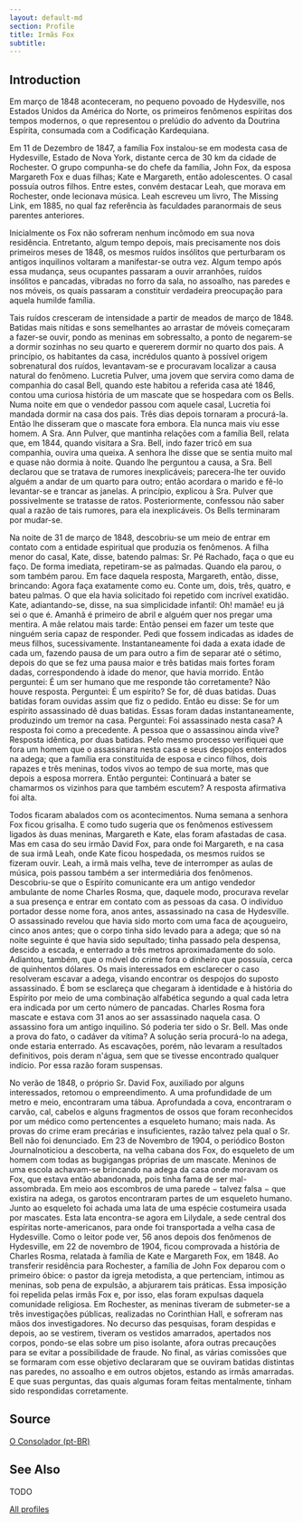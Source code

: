 ```yaml
---
layout: default-md
section: Profile
title: Irmãs Fox
subtitle: 
---
```


## Introduction
Em março de 1848 aconteceram, no pequeno povoado de Hydesville, nos Estados Unidos da América do Norte, os primeiros fenômenos espíritas dos tempos modernos, o que representou o prelúdio do advento da Doutrina Espírita, consumada com a Codificação Kardequiana.

Em 11 de Dezembro de 1847, a família Fox instalou-se em modesta casa de Hydesville, Estado de Nova York, distante cerca de 30 km da cidade de Rochester. O grupo compunha-se do chefe da família,  John Fox, da esposa Margareth Fox e duas filhas; Kate e Margareth, então adolescentes. O casal possuía outros filhos. Entre estes, convém destacar Leah, que morava em Rochester, onde lecionava música. Leah escreveu um livro, The Missing Link, em 1885, no qual faz referência às faculdades paranormais de seus parentes anteriores.

Inicialmente os Fox não sofreram nenhum incômodo em sua nova residência. Entretanto, algum tempo depois, mais precisamente nos dois primeiros meses de 1848, os mesmos ruídos insólitos que perturbaram os antigos inquilinos voltaram a manifestar-se outra vez. Algum tempo após essa mudança, seus ocupantes passaram a ouvir arranhões, ruídos insólitos e pancadas, vibradas no forro da sala, no assoalho, nas paredes e nos móveis, os quais passaram a constituir verdadeira preocupação para aquela humilde família.

Tais ruídos cresceram de intensidade a partir de meados de março de 1848. Batidas mais nítidas e sons semelhantes ao arrastar de móveis começaram a fazer-se ouvir, pondo as meninas em sobressalto, a ponto de negarem-se a dormir sozinhas no seu quarto e quererem dormir no quarto dos pais. A princípio, os habitantes da casa, incrédulos quanto à possível origem sobrenatural dos ruídos, levantavam-se e procuravam localizar a causa natural do fenômeno. Lucretia Pulver, uma jovem que servira como dama de companhia do casal Bell, quando este habitou a referida casa até 1846, contou uma curiosa história de um mascate que se hospedara com os Bells. Numa noite em que o vendedor passou com aquele casal, Lucretia foi mandada dormir na casa dos pais. Três dias depois tornaram a procurá-la. Então lhe disseram que o mascate fora embora. Ela nunca mais viu esse homem. A Sra. Ann Pulver, que mantinha relações com a família Bell, relata que, em 1844, quando visitara a Sra. Bell, indo fazer tricô em sua companhia, ouvira uma queixa. A senhora lhe disse que se sentia muito mal e quase não dormia à noite. Quando lhe perguntou a causa, a Sra. Bell declarou que se tratava de rumores inexplicáveis; parecera-lhe ter ouvido alguém a andar de um quarto para outro; então acordara o marido e fê-lo levantar-se e trancar as janelas. A princípio, explicou à Sra. Pulver que possivelmente se tratasse de ratos. Posteriormente, confessou não saber qual a razão de tais rumores, para ela inexplicáveis. Os Bells terminaram por mudar-se.

Na noite de 31 de março de 1848, descobriu-se um meio de entrar em contato com a entidade espiritual que produzia os fenômenos. A filha menor do casal, Kate, disse, batendo palmas: Sr. Pé Rachado,  faça o que eu faço. De forma imediata, repetiram-se as palmadas. Quando ela parou, o som também parou. Em face daquela resposta, Margareth, então, disse, brincando: Agora faça exatamente como eu. Conte um, dois, três, quatro, e bateu palmas. O que ela havia solicitado foi repetido com incrível exatidão. Kate, adiantando-se, disse, na sua simplicidade infantil: Oh! mamãe! eu já sei o que é. Amanhã é primeiro de abril e alguém quer nos pregar uma mentira.  A mãe relatou mais tarde: Então pensei em fazer um teste que ninguém seria capaz de responder. Pedi que fossem indicadas as idades de meus filhos, sucessivamente. Instantaneamente foi dada a exata idade de cada um, fazendo pausa de um para outro a fim de separar até o sétimo, depois do que se fez uma pausa maior e três batidas mais fortes foram dadas, correspondendo à idade do menor, que havia morrido. Então perguntei: É um ser humano que me responde tão corretamente? Não houve resposta. Perguntei: É um espírito? Se for, dê duas batidas. Duas batidas foram ouvidas assim que fiz o pedido. Então eu disse: Se for um espírito assassinado dê duas batidas. Essas foram dadas instantaneamente, produzindo um tremor na casa. Perguntei: Foi assassinado nesta casa? A resposta foi como a precedente. A pessoa que o assassinou ainda vive? Resposta idêntica, por duas batidas. Pelo mesmo processo verifiquei que fora um homem que o assassinara nesta casa e seus despojos enterrados na adega; que a família era constituída de esposa e cinco filhos, dois rapazes e três meninas, todos vivos ao tempo de sua morte, mas que depois a esposa morrera. Então perguntei: Continuará a bater se chamarmos os vizinhos para que também escutem? A resposta afirmativa foi alta.

Todos ficaram abalados com os acontecimentos. Numa semana a senhora Fox ficou grisalha. E como tudo sugeria que os fenômenos estivessem ligados às duas meninas, Margareth e Kate, elas foram afastadas de casa. Mas em casa do seu irmão David Fox, para onde foi Margareth, e na casa de sua irmã Leah, onde Kate ficou hospedada, os mesmos ruídos se fizeram ouvir. Leah, a irmã mais velha, teve de interromper as aulas de música, pois passou também a ser intermediária dos fenômenos. Descobriu-se que o Espírito comunicante era um antigo vendedor ambulante de nome Charles Rosma, que, daquele modo, procurava revelar a sua presença e entrar em contato com as pessoas da casa. O indivíduo portador desse nome fora, anos antes, assassinado na casa de Hydesville. O assassinado revelou que havia sido morto com uma faca de açougueiro, cinco anos antes; que o corpo tinha sido levado para a adega; que só na noite seguinte é que havia sido sepultado; tinha passado pela despensa, descido a escada, e enterrado a três metros aproximadamente do solo. Adiantou, também, que o móvel do crime fora o dinheiro que possuía, cerca de quinhentos dólares. Os mais interessados em esclarecer o caso resolveram escavar a adega, visando encontrar os despojos do suposto assassinado. É bom se esclareça que chegaram à identidade e à história do Espírito por meio de uma combinação alfabética segundo a qual cada letra era indicada por um certo número de pancadas. Charles Rosma fora mascate e estava com 31 anos ao ser assassinado naquela casa. O assassino fora um antigo inquilino. Só poderia ter sido o Sr. Bell. Mas onde a prova do fato, o cadáver da vítima? A solução seria procurá-lo na adega, onde estaria enterrado. As escavações, porém, não levaram a resultados definitivos, pois deram n'água, sem que se tivesse encontrado qualquer indício. Por essa razão foram suspensas.

No verão de 1848, o próprio Sr. David Fox, auxiliado por alguns interessados, retomou o empreendimento. A uma profundidade de um metro e meio, encontraram uma tábua. Aprofundada a cova, encontraram o carvão, cal, cabelos e alguns fragmentos de ossos que foram reconhecidos por um médico como pertencentes a esqueleto humano; mais nada. As provas do crime eram precárias e insuficientes, razão talvez pela qual o Sr. Bell não foi denunciado.  Em 23 de Novembro de 1904, o periódico Boston Journalnoticiou a descoberta, na velha cabana dos Fox, do esqueleto de um homem com todas as bugigangas próprias de um mascate. Meninos de uma escola achavam-se brincando na adega da casa onde moravam os Fox, que estava então abandonada, pois tinha fama de ser mal-assombrada. Em meio aos escombros de uma parede − talvez falsa − que existira na adega, os garotos encontraram partes de um esqueleto humano. Junto ao esqueleto foi achada uma lata de uma espécie costumeira usada por mascates. Esta lata encontra-se agora em Lilydale, a sede central dos espíritas norte-americanos, para onde foi transportada a velha casa de Hydesville. Como o leitor pode ver, 56 anos depois dos fenômenos de Hydesville, em 22 de novembro de 1904, ficou comprovada a história de Charles Rosma, relatada à família de Kate e Margareth Fox, em 1848.
Ao transferir residência para Rochester, a família de John Fox deparou com o primeiro óbice: o pastor da igreja metodista, a que pertenciam, intimou as meninas, sob pena de expulsão, a abjurarem tais práticas. Essa imposição foi repelida pelas irmãs Fox e, por isso, elas foram expulsas daquela comunidade religiosa. Em Rochester, as meninas tiveram de submeter-se a três investigações públicas, realizadas no Corinthian Hall, e sofreram nas mãos dos investigadores. No decurso das pesquisas, foram despidas e depois, ao se vestirem, tiveram os vestidos amarrados, apertados nos corpos, pondo-se elas sobre um piso isolante, afora outras precauções para se evitar a possibilidade de fraude. No final, as várias comissões que se formaram com esse objetivo declararam que se ouviram batidas distintas nas paredes, no assoalho e em outros objetos, estando as irmãs amarradas. E que suas perguntas, das quais algumas foram feitas mentalmente, tinham sido respondidas corretamente.  
 


## Source
[O Consolador (pt-BR)](http://www.oconsolador.com.br/linkfixo/biografias/irmasfox.html)

## See Also
TODO

<a href="/profiles" class="button">All profiles</a>
